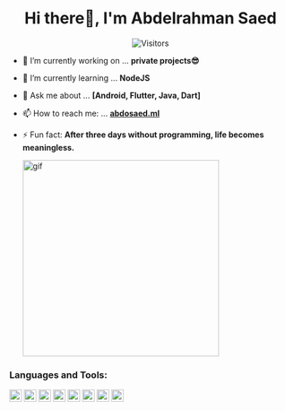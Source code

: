 <h1 align="center">Hi there👋, I'm Abdelrahman Saed</h1>

<p align="center"> <img src="https://komarev.com/ghpvc/?username=AbdOoSaed&label=Visitors" alt="Visitors"/></p>

- 🔭 I’m currently working on ... **private projects😎**
- 🌱 I’m currently learning ... **NodeJS**
- 💬 Ask me about ... **[Android, Flutter, Java, Dart]**
- 📫 How to reach me: ... <a href="http://abdosaed.ml" target="_blank">**abdosaed.ml**</a>
- ⚡ Fun fact: **After three days without programming, life becomes meaningless.**

  <img src="https://user-images.githubusercontent.com/33700292/90038124-50c55880-dcc5-11ea-895d-70f15926c115.gif" alt="gif" width="350" />


### Languages and Tools:

<p align="left"><img src="https://www.vectorlogo.zone/logos/java/java-vertical.svg" alt="java" width="22" height="22"/> 
    <img src="https://www.vectorlogo.zone/logos/android/android-official.svg" alt="android" width="22" height="22"/> 
  <img src="https://www.vectorlogo.zone/logos/git-scm/git-scm-icon.svg" alt="git" width="22" height="22"/> 
  <img src="https://www.vectorlogo.zone/logos/dartlang/dartlang-icon.svg" alt="dart" width="22" height="22"/>
  <img src="https://www.vectorlogo.zone/logos/flutterio/flutterio-icon.svg" alt="flutter" width="22" height="22"/>
<img src="https://www.vectorlogo.zone/logos/firebase/firebase-icon.svg" alt="firebase" width="22" height="22"/>  
  <img src="https://www.vectorlogo.zone/logos/javascript/javascript-vertical.svg" alt="JS" width="22" height="22"/>
  <img src="https://www.vectorlogo.zone/logos/nodejs/nodejs-icon.svg" alt="nodejs" width="22" height="22"/>
